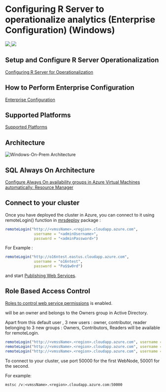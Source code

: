 # Configuring R Server to operationalize analytics (Enterprise Configuration) (Windows)

<a href="https://portal.azure.com/#create/Microsoft.Template/uri/https%3A%2F%2Fraw.githubusercontent.com%2FMicrosoft%2Fmicrosoft-r%2Fmaster%2Frserver-arm-templates%2Fenterprise-configuration%2Fwindows-sql-always-on%2Fazuredeploy.json" target="_blank">
    <img src="http://azuredeploy.net/deploybutton.png" />
</a>
<a href="http://armviz.io/#/?load=https%3A%2F%2Fraw.githubusercontent.com%2FMicrosoft%2Fmicrosoft-r%2Fmaster%2Frserver-arm-templates%2Fenterprise-configuration%2Fwindows-sql-always-on%2Fazuredeploy.json" target="_blank">
    <img src="http://armviz.io/visualizebutton.png"/>
</a>



## Setup and Configure R Server Operationalization 
[Configuring R Server for Operationalization](https://msdn.microsoft.com/en-us/microsoft-r/operationalize/configuration-initial)


## How to Perform Enterprise Configuration
[Enterprise Configuration](https://msdn.microsoft.com/en-us/microsoft-r/operationalize/configure-enterprise)


## Supported Platforms
[Supported Platforms](https://msdn.microsoft.com/en-us/microsoft-r/operationalize/configuration-initial?#supported-platforms) 


## Architecture
![Windows-On-Prem Architecture](https://raw.githubusercontent.com/Microsoft/microsoft-r/master/rserver-arm-templates/enterprise-configuration/windows-sql-always-on/windows-on-prem-architecture.jpg)


## SQL Always On Architecture 
[Configure Always On availability groups in Azure Virtual Machines automatically: Resource Manager](https://docs.microsoft.com/en-us/azure/virtual-machines/windows/sql/virtual-machines-windows-portal-sql-alwayson-availability-groups)


## Connect to your cluster

Once you have deployed the cluster in Azure, you can connect to it using remoteLogin() function in [mrsdeploy](https://msdn.microsoft.com/en-us/microsoft-r/mrsdeploy/mrsdeploy) package : 


```R
remoteLogin("http://<vmssName>.<region>.cloudapp.azure.com",
             username = "<adminUsername>",
             password = "<adminPassword>")
```


For Example : 

```R
remoteLogin("http://o16ntest.eastus.cloudapp.azure.com",
             username = "o16ntest",
             password = "Pa$$w0rd")
```


and start [Publishing Web Services](https://msdn.microsoft.com/en-us/microsoft-r/operationalize/data-scientist-manage-services).


## Role Based Access Control
[Roles to control web service permissions](https://msdn.microsoft.com/en-us/microsoft-r/operationalize/security-roles) is enabled. 

<adminUserName> will be an owner and belongs to the Owners group in Active Directory.

Apart from this default user , 3 new users : owner, contributor, reader belonging to 3 new groups : Owners, Contributors, Readers will be available for remoteLogin. 


```R
remoteLogin("http://<vmssName>.<region>.cloudapp.azure.com", username = "owner", password = "<adminPassword>")
remoteLogin("http://<vmssName>.<region>.cloudapp.azure.com", username = "contributor", password = "<adminPassword>")
remoteLogin("http://<vmssName>.<region>.cloudapp.azure.com", username = "reader", password = "<adminPassword>")
```


To connect to your cluster, use port 50000 for the first WebNode, 50001 for the second.

For example:

```
mstsc /v:<vmssName>.<region>.cloudapp.azure.com:50000
```